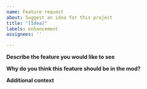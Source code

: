```yaml
---
name: Feature request
about: Suggest an idea for this project
title: "[Idea]"
labels: enhancement
assignees: ''

---
```


<!--- THIS IS A COMMENT. IT WILL NOT SHOW UP IN THE FINAL ISSUE. DO NOT REMOVE THEM. -->

**Describe the feature you would like to see**
<!--- A clear and concise description of what you would like to see in the mod.
PLEASE DO NOT SUBMIT A FEATURE REQUEST FOR THE FOLLOWING:
- Duplicate ideas. No, it won't boost its chance of being added. Instead, add a thumbs up to ideas that you like.
- Bug/Crash fixes. Use the Bug or Crash report templates, not this.
- Questions. There is a Discord for a reason. -->
**Why do you think this feature should be in the mod?**
<!--- Thoroughly explain why you would like to see it in the mod. For example, will it improve quality of life, integrate well into the existing dimension, or something to expand on an existing idea? Pitch it like you mean it. -->

**Additional context**
<!--- Add any notes, such as whether it was discussed on the Discord, some screenshots for proof-of-concept, or even any code examples if you're after that edge. -->
